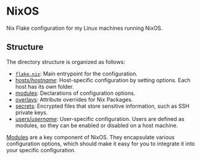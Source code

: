 # NixOS

Nix Flake configuration for my Linux machines running NixOS.

## Structure

The directory structure is organized as follows:

- [`flake.nix`](./flake.nix): Main entrypoint for the configuration.
- [hosts/*hostname*](./hosts): Host-specific configuration by setting options. Each host has its own folder.
- [modules](./modules): Declarations of configuration options.
- [overlays](./overlays): Attribute overrides for Nix Packages.
- [secrets](./secrets): Encrypted files that store sensitive information, such as SSH private keys.
- [users/*username*](./modules/users): User-specific configuration. Users are defined as modules, so they can be enabled or disabled on a host machine.

[Modules](https://nixos.wiki/wiki/NixOS_modules) are a key component of NixOS. They encapsulate various configuration options, which should make it easy for you to integrate it into your specific configuration.
